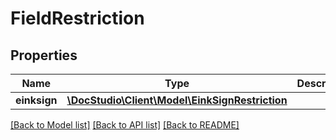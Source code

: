 # FieldRestriction

## Properties
Name | Type | Description | Notes
------------ | ------------- | ------------- | -------------
**einksign** | [**\DocStudio\Client\Model\EinkSignRestriction**](EinkSignRestriction.md) |  | [optional] 

[[Back to Model list]](../../README.md#documentation-for-models) [[Back to API list]](../../README.md#documentation-for-api-endpoints) [[Back to README]](../../README.md)

